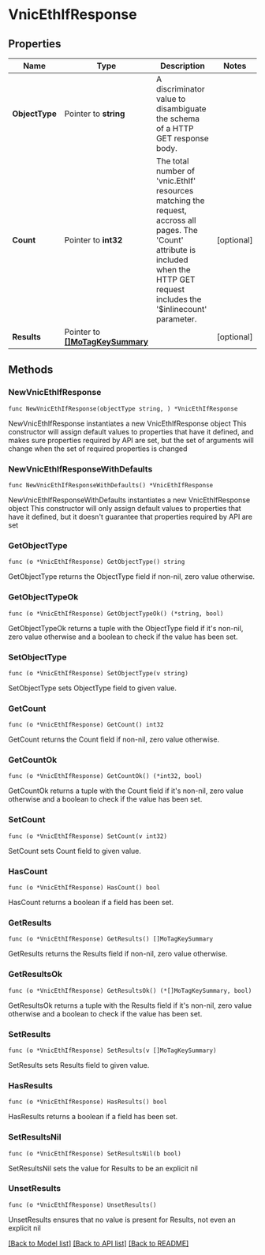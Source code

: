 # VnicEthIfResponse

## Properties

Name | Type | Description | Notes
------------ | ------------- | ------------- | -------------
**ObjectType** | Pointer to **string** | A discriminator value to disambiguate the schema of a HTTP GET response body. | 
**Count** | Pointer to **int32** | The total number of &#39;vnic.EthIf&#39; resources matching the request, accross all pages. The &#39;Count&#39; attribute is included when the HTTP GET request includes the &#39;$inlinecount&#39; parameter. | [optional] 
**Results** | Pointer to [**[]MoTagKeySummary**](mo.TagKeySummary.md) |  | [optional] 

## Methods

### NewVnicEthIfResponse

`func NewVnicEthIfResponse(objectType string, ) *VnicEthIfResponse`

NewVnicEthIfResponse instantiates a new VnicEthIfResponse object
This constructor will assign default values to properties that have it defined,
and makes sure properties required by API are set, but the set of arguments
will change when the set of required properties is changed

### NewVnicEthIfResponseWithDefaults

`func NewVnicEthIfResponseWithDefaults() *VnicEthIfResponse`

NewVnicEthIfResponseWithDefaults instantiates a new VnicEthIfResponse object
This constructor will only assign default values to properties that have it defined,
but it doesn't guarantee that properties required by API are set

### GetObjectType

`func (o *VnicEthIfResponse) GetObjectType() string`

GetObjectType returns the ObjectType field if non-nil, zero value otherwise.

### GetObjectTypeOk

`func (o *VnicEthIfResponse) GetObjectTypeOk() (*string, bool)`

GetObjectTypeOk returns a tuple with the ObjectType field if it's non-nil, zero value otherwise
and a boolean to check if the value has been set.

### SetObjectType

`func (o *VnicEthIfResponse) SetObjectType(v string)`

SetObjectType sets ObjectType field to given value.


### GetCount

`func (o *VnicEthIfResponse) GetCount() int32`

GetCount returns the Count field if non-nil, zero value otherwise.

### GetCountOk

`func (o *VnicEthIfResponse) GetCountOk() (*int32, bool)`

GetCountOk returns a tuple with the Count field if it's non-nil, zero value otherwise
and a boolean to check if the value has been set.

### SetCount

`func (o *VnicEthIfResponse) SetCount(v int32)`

SetCount sets Count field to given value.

### HasCount

`func (o *VnicEthIfResponse) HasCount() bool`

HasCount returns a boolean if a field has been set.

### GetResults

`func (o *VnicEthIfResponse) GetResults() []MoTagKeySummary`

GetResults returns the Results field if non-nil, zero value otherwise.

### GetResultsOk

`func (o *VnicEthIfResponse) GetResultsOk() (*[]MoTagKeySummary, bool)`

GetResultsOk returns a tuple with the Results field if it's non-nil, zero value otherwise
and a boolean to check if the value has been set.

### SetResults

`func (o *VnicEthIfResponse) SetResults(v []MoTagKeySummary)`

SetResults sets Results field to given value.

### HasResults

`func (o *VnicEthIfResponse) HasResults() bool`

HasResults returns a boolean if a field has been set.

### SetResultsNil

`func (o *VnicEthIfResponse) SetResultsNil(b bool)`

 SetResultsNil sets the value for Results to be an explicit nil

### UnsetResults
`func (o *VnicEthIfResponse) UnsetResults()`

UnsetResults ensures that no value is present for Results, not even an explicit nil

[[Back to Model list]](../README.md#documentation-for-models) [[Back to API list]](../README.md#documentation-for-api-endpoints) [[Back to README]](../README.md)



